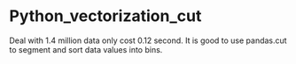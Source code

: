 # Python_vectorization_cut
Deal with 1.4 million data only cost 0.12 second. It is good to use pandas.cut to segment and sort data values into bins.
